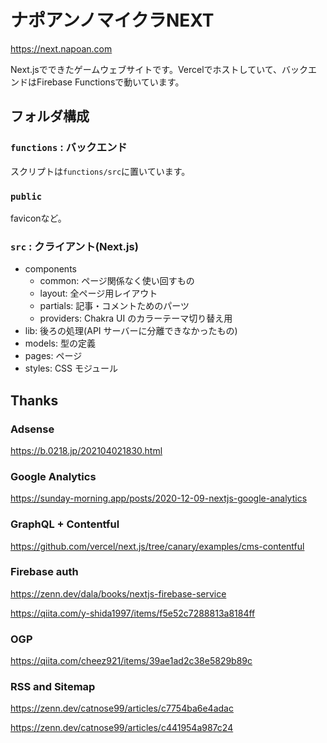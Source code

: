 # ナポアンノマイクラNEXT

https://next.napoan.com

Next.jsでできたゲームウェブサイトです。Vercelでホストしていて、バックエンドはFirebase Functionsで動いています。

## フォルダ構成

### `functions` : バックエンド

スクリプトは`functions/src`に置いています。

### `public`

faviconなど。

### `src` : クライアント(Next.js)

- components
  - common: ページ関係なく使い回すもの
  - layout: 全ページ用レイアウト
  - partials: 記事・コメントためのパーツ
  - providers: Chakra UI のカラーテーマ切り替え用
- lib: 後ろの処理(API サーバーに分離できなかったもの)
- models: 型の定義
- pages: ページ
- styles: CSS モジュール

## Thanks

### Adsense

https://b.0218.jp/202104021830.html

### Google Analytics

https://sunday-morning.app/posts/2020-12-09-nextjs-google-analytics

### GraphQL + Contentful

https://github.com/vercel/next.js/tree/canary/examples/cms-contentful

### Firebase auth

https://zenn.dev/dala/books/nextjs-firebase-service

https://qiita.com/y-shida1997/items/f5e52c7288813a8184ff

### OGP

https://qiita.com/cheez921/items/39ae1ad2c38e5829b89c

### RSS and Sitemap

https://zenn.dev/catnose99/articles/c7754ba6e4adac

https://zenn.dev/catnose99/articles/c441954a987c24
